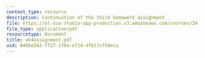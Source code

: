 ```yaml
---
content_type: resource
description: Continuation of the third homework assignment.
file: https://ol-ocw-studio-app-production.s3.amazonaws.com/courses/24-964-topics-in-phonology-fall-2004/040be562ff27170aef244fb17cf5deca_wk4assignment.pdf
file_type: application/pdf
resourcetype: Document
title: wk4assignment.pdf
uid: 040be562-ff27-170a-ef24-4fb17cf5deca
---
```

